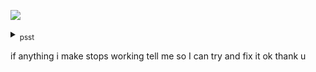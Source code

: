 ![](https://user-images.githubusercontent.com/47490856/87684376-2dec6680-c750-11ea-95ee-b35774c98dba.gif)
<details><summary><sub>psst</sub></summary>
 

u too can embed the goose with markdown:

`![](https://user-images.githubusercontent.com/47490856/87684376-2dec6680-c750-11ea-95ee-b35774c98dba.gif)`
</details>

if anything i make stops working tell me so I can try and fix it ok thank u

